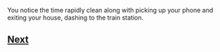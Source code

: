 You notice the time rapidly clean along with picking up your phone and exiting your house, dashing to the train station.

## [Next](story2.5.md)